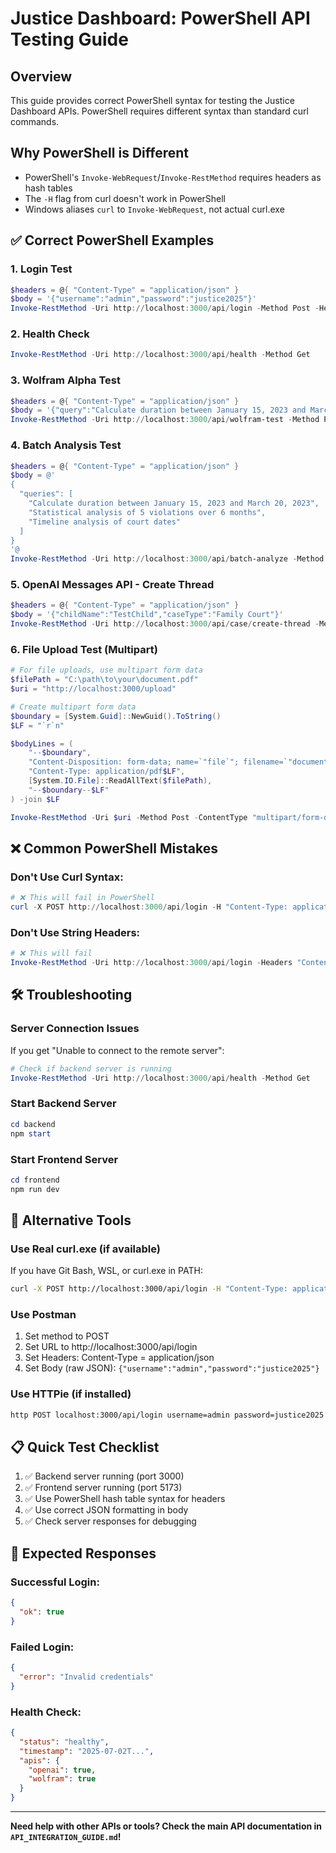 # Justice Dashboard: PowerShell API Testing Guide

## Overview
This guide provides correct PowerShell syntax for testing the Justice Dashboard APIs. PowerShell requires different syntax than standard curl commands.

## Why PowerShell is Different
- PowerShell's `Invoke-WebRequest`/`Invoke-RestMethod` requires headers as hash tables
- The `-H` flag from curl doesn't work in PowerShell
- Windows aliases `curl` to `Invoke-WebRequest`, not actual curl.exe

## ✅ Correct PowerShell Examples

### 1. Login Test
```powershell
$headers = @{ "Content-Type" = "application/json" }
$body = '{"username":"admin","password":"justice2025"}'
Invoke-RestMethod -Uri http://localhost:3000/api/login -Method Post -Headers $headers -Body $body
```

### 2. Health Check
```powershell
Invoke-RestMethod -Uri http://localhost:3000/api/health -Method Get
```

### 3. Wolfram Alpha Test
```powershell
$headers = @{ "Content-Type" = "application/json" }
$body = '{"query":"Calculate duration between January 15, 2023 and March 20, 2023"}'
Invoke-RestMethod -Uri http://localhost:3000/api/wolfram-test -Method Post -Headers $headers -Body $body
```

### 4. Batch Analysis Test
```powershell
$headers = @{ "Content-Type" = "application/json" }
$body = @'
{
  "queries": [
    "Calculate duration between January 15, 2023 and March 20, 2023",
    "Statistical analysis of 5 violations over 6 months",
    "Timeline analysis of court dates"
  ]
}
'@
Invoke-RestMethod -Uri http://localhost:3000/api/batch-analyze -Method Post -Headers $headers -Body $body
```

### 5. OpenAI Messages API - Create Thread
```powershell
$headers = @{ "Content-Type" = "application/json" }
$body = '{"childName":"TestChild","caseType":"Family Court"}'
Invoke-RestMethod -Uri http://localhost:3000/api/case/create-thread -Method Post -Headers $headers -Body $body
```

### 6. File Upload Test (Multipart)
```powershell
# For file uploads, use multipart form data
$filePath = "C:\path\to\your\document.pdf"
$uri = "http://localhost:3000/upload"

# Create multipart form data
$boundary = [System.Guid]::NewGuid().ToString()
$LF = "`r`n"

$bodyLines = (
    "--$boundary",
    "Content-Disposition: form-data; name=`"file`"; filename=`"document.pdf`"",
    "Content-Type: application/pdf$LF",
    [System.IO.File]::ReadAllText($filePath),
    "--$boundary--$LF"
) -join $LF

Invoke-RestMethod -Uri $uri -Method Post -ContentType "multipart/form-data; boundary=$boundary" -Body $bodyLines
```

## ❌ Common PowerShell Mistakes

### Don't Use Curl Syntax:
```powershell
# ❌ This will fail in PowerShell
curl -X POST http://localhost:3000/api/login -H "Content-Type: application/json" -d '{"username":"admin","password":"justice2025"}'
```

### Don't Use String Headers:
```powershell
# ❌ This will fail
Invoke-RestMethod -Uri http://localhost:3000/api/login -Headers "Content-Type: application/json"
```

## 🛠️ Troubleshooting

### Server Connection Issues
If you get "Unable to connect to the remote server":
```powershell
# Check if backend server is running
Invoke-RestMethod -Uri http://localhost:3000/api/health -Method Get
```

### Start Backend Server
```powershell
cd backend
npm start
```

### Start Frontend Server
```powershell
cd frontend  
npm run dev
```

## 🔧 Alternative Tools

### Use Real curl.exe (if available)
If you have Git Bash, WSL, or curl.exe in PATH:
```bash
curl -X POST http://localhost:3000/api/login -H "Content-Type: application/json" -d '{"username":"admin","password":"justice2025"}'
```

### Use Postman
1. Set method to POST
2. Set URL to http://localhost:3000/api/login
3. Set Headers: Content-Type = application/json
4. Set Body (raw JSON): `{"username":"admin","password":"justice2025"}`

### Use HTTPie (if installed)
```bash
http POST localhost:3000/api/login username=admin password=justice2025
```

## 📋 Quick Test Checklist

1. ✅ Backend server running (port 3000)
2. ✅ Frontend server running (port 5173) 
3. ✅ Use PowerShell hash table syntax for headers
4. ✅ Use correct JSON formatting in body
5. ✅ Check server responses for debugging

## 🎯 Expected Responses

### Successful Login:
```json
{
  "ok": true
}
```

### Failed Login:
```json
{
  "error": "Invalid credentials"
}
```

### Health Check:
```json
{
  "status": "healthy",
  "timestamp": "2025-07-02T...",
  "apis": {
    "openai": true,
    "wolfram": true
  }
}
```

---

**Need help with other APIs or tools? Check the main API documentation in `API_INTEGRATION_GUIDE.md`!**
